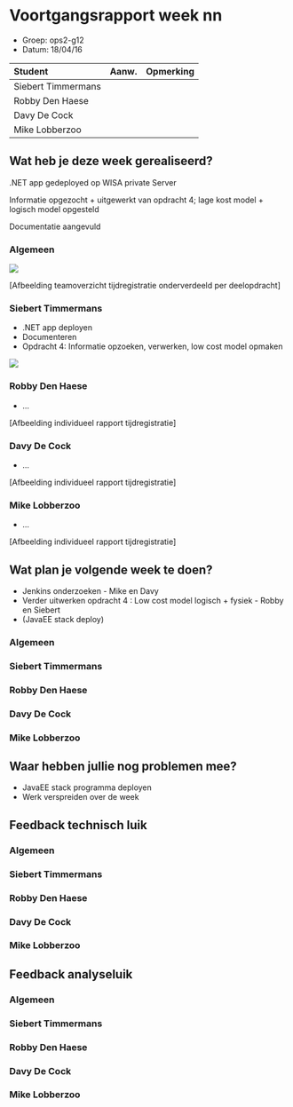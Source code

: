 # Voortgangsrapport week nn

* Groep: ops2-g12
* Datum: 18/04/16

| Student  | Aanw. | Opmerking |
| :---     | :---  | :---      |
| Siebert Timmermans |       |           |
| Robby Den Haese |       |           |
| Davy De Cock |       |           |
| Mike Lobberzoo |       |           |

## Wat heb je deze week gerealiseerd?
.NET app gedeployed op WISA private Server

Informatie opgezocht + uitgewerkt van opdracht 4; lage kost model + logisch model opgesteld

Documentatie aangevuld

### Algemeen

![](https://i.gyazo.com/53c03f8f52477f9b40f06bcabcebe67d.png)

[Afbeelding teamoverzicht tijdregistratie onderverdeeld per deelopdracht]

### Siebert Timmermans

* .NET app deployen
* Documenteren
* Opdracht 4: Informatie opzoeken, verwerken, low cost model opmaken

![](https://i.gyazo.com/16491bd5c12fe4a7b69f4011e8cbe911.png)

### Robby Den Haese

* ...

[Afbeelding individueel rapport tijdregistratie]

### Davy De Cock

* ...

[Afbeelding individueel rapport tijdregistratie]

### Mike Lobberzoo

* ...

[Afbeelding individueel rapport tijdregistratie]

## Wat plan je volgende week te doen?
- Jenkins onderzoeken - Mike en Davy
- Verder uitwerken opdracht 4 : Low cost model logisch + fysiek - Robby en Siebert
- (JavaEE stack deploy)


### Algemeen
### Siebert Timmermans
### Robby Den Haese 
### Davy De Cock
### Mike Lobberzoo

## Waar hebben jullie nog problemen mee?

* JavaEE stack programma deployen
* Werk verspreiden over de week

## Feedback technisch luik

### Algemeen

### Siebert Timmermans
### Robby Den Haese 
### Davy De Cock
### Mike Lobberzoo

## Feedback analyseluik

### Algemeen

### Siebert Timmermans
### Robby Den Haese 
### Davy De Cock
### Mike Lobberzoo

